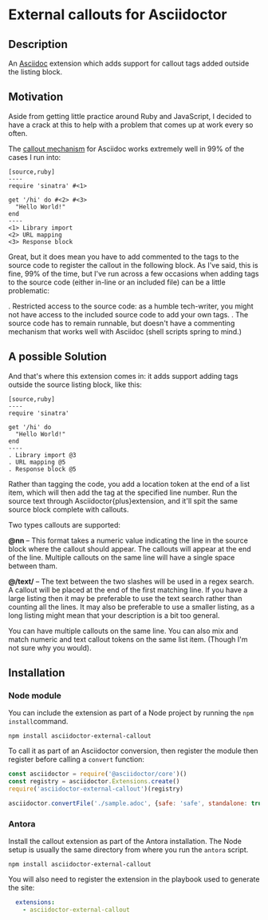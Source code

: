 # External callouts for Asciidoctor

## Description

An [Asciidoc](https://asciidoctor.org/) extension which adds support for callout tags added outside the listing block.

## Motivation

Aside from getting little practice around  Ruby and JavaScript, I decided to have a crack at this to help with a problem that comes up at work every so often.

The [callout mechanism](https://docs.asciidoctor.org/asciidoc/latest/verbatim/callouts/) for Asciidoc works extremely well in 99% of the cases I run into:

```asciidoc
[source,ruby]
----
require 'sinatra' #<1>

get '/hi' do #<2> #<3>
  "Hello World!"
end
----
<1> Library import
<2> URL mapping
<3> Response block
```

Great, but it does mean you have to add commented to the tags to the source code to register the callout in the following block. As I've said, this is fine, 99% of the time, but I've run across a few occasions when adding tags to the source code (either in-line or an included file) can be a little problematic:

. Restricted access to the source code: as a humble tech-writer, you might not have access to the included source code to add your own tags.
. The source code has to remain runnable, but doesn't have a commenting mechanism that works well with Asciidoc (shell scripts spring to mind.)

## A possible Solution
And that's where this extension comes in: it adds support adding tags outside the source listing block, like this:


```asciidoc
[source,ruby]
----
require 'sinatra'

get '/hi' do
  "Hello World!"
end
----
. Library import @3
. URL mapping @5
. Response block @5
```

Rather than tagging the code, you add a location token at the end of a list item, which will then add the tag at the specified line number. Run the source text through Asciidoctor{plus}extension, and it'll spit the same source block complete with callouts.

Two types callouts are supported:

**@nn** – This format takes a numeric value indicating the line in the source block where the callout should appear. The callouts will appear at the end of the line. Multiple callouts on the same line will have a single space between tham.

**@/text/** – The text between the two slashes will be used in a regex search. A callout will be placed at the end of the first matching line.
If you have a large listing then it may be preferable to use the text search rather than counting all the lines. It may also be preferable to use a smaller listing, as a long listing might mean that your description is a bit too general.

You can have multiple callouts on the same line.
You can also mix and match numeric and text callout tokens on the same list item. (Though I'm not sure why you would).

## Installation

### Node module

You can include the extension as part of a Node project by running the `npm install`command.

`npm install asciidoctor-external-callout`

To call it as part of an Asciidoctor conversion, then register the module then register before calling a `convert` function:

```javascript
const asciidoctor = require('@asciidoctor/core')()
const registry = asciidoctor.Extensions.create()
require('asciidoctor-external-callout')(registry)

asciidoctor.convertFile('./sample.adoc', {safe: 'safe', standalone: true, extension_registry: registry})
```

### Antora

Install the callout extension as part of the Antora installation. The Node setup is usually the same directory from where you run the `antora` script.

`npm install asciidoctor-external-callout`

You will also need to register the extension in the playbook used to generate the site:

```yaml
  extensions:
    - asciidoctor-external-callout

```


